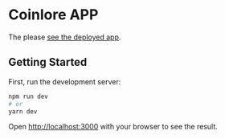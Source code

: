 # Coinlore APP
The please [see the deployed app](https://coinlore-app-git-main-thapelo-mothapo.vercel.app/).


## Getting Started

First, run the development server:

```bash
npm run dev
# or
yarn dev
```

Open [http://localhost:3000](http://localhost:3000) with your browser to see the result.
